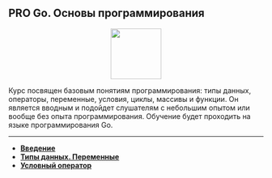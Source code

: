 ## PRO Go. Основы программирования

<div id="header" align="center">
  <img src="https://cdn.stepik.net/media/cache/images/courses/158385/cover_SPaHBeA/76ef14008f9f02b0fbd97cd39c6f4e34.png" width="100"/>
</div>

Курс посвящен базовым понятиям программирования: типы данных, операторы, переменные, условия, циклы, массивы и функции. Он является вводным и подойдет слушателям с небольшим опытом или вообще без опыта программирования. Обучение будет проходить на языке программирования Go.

---

- [**Введение**](https://github.com/vypiemzalyubov/go/tree/main/Stepik/PRO%20Go.%20Programming%20basics/1.%20Introduction)
- [**Типы данных. Переменные**](https://github.com/vypiemzalyubov/go/tree/main/Stepik/PRO%20Go.%20Programming%20basics/2.%20Data%20Types.%20Variables)
- [**Условный оператор**](https://github.com/vypiemzalyubov/go/tree/main/Stepik/PRO%20Go.%20Programming%20basics/3.%20Conditional%20operator)
